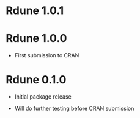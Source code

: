 # Rdune 1.0.1

# Rdune 1.0.0

* First submission to CRAN

# Rdune 0.1.0

* Initial package release

* Will do further testing before CRAN submission

